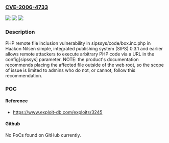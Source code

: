 ### [CVE-2006-4733](https://cve.mitre.org/cgi-bin/cvename.cgi?name=CVE-2006-4733)
![](https://img.shields.io/static/v1?label=Product&message=n%2Fa&color=blue)
![](https://img.shields.io/static/v1?label=Version&message=n%2Fa&color=blue)
![](https://img.shields.io/static/v1?label=Vulnerability&message=n%2Fa&color=brighgreen)

### Description

PHP remote file inclusion vulnerability in sipssys/code/box.inc.php in Haakon Nilsen simple, integrated publishing system (SIPS) 0.3.1 and earlier allows remote attackers to execute arbitrary PHP code via a URL in the config[sipssys] parameter.  NOTE: the product's documentation recommends placing the affected file outside of the web root, so the scope of issue is limited to admins who do not, or cannot, follow this recommendation.

### POC

#### Reference
- https://www.exploit-db.com/exploits/3245

#### Github
No PoCs found on GitHub currently.

